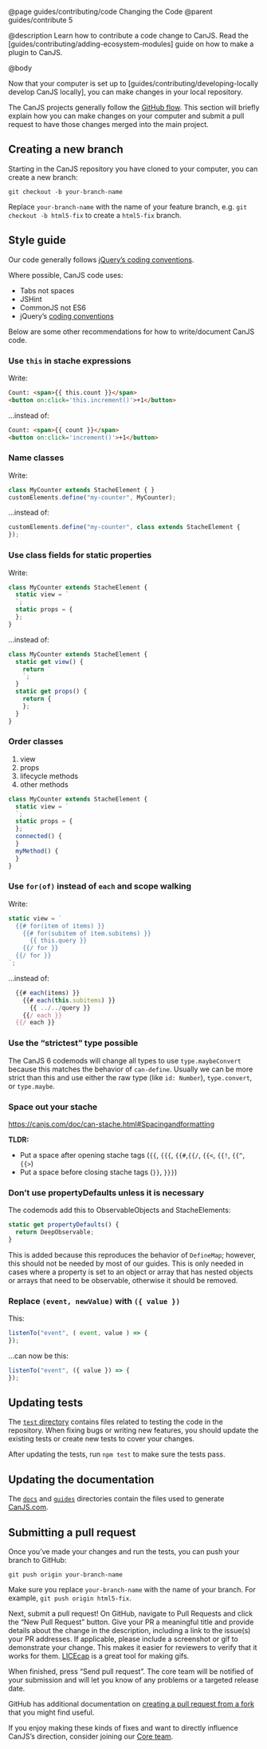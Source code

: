 @page guides/contributing/code Changing the Code
@parent guides/contribute 5

@description Learn how to contribute a code change to CanJS. Read the [guides/contributing/adding-ecosystem-modules]
guide on how to make a plugin to CanJS.

@body

Now that your computer is set up to [guides/contributing/developing-locally develop CanJS locally], you can make changes in your local repository.

The CanJS projects generally follow the [GitHub flow](https://help.github.com/articles/github-flow/). This section will briefly explain how you can make changes on your computer and submit a pull request to have those changes merged into the main project.

## Creating a new branch

Starting in the CanJS repository you have cloned to your computer, you can create a new branch:

```shell
git checkout -b your-branch-name
```

Replace `your-branch-name` with the name of your feature branch, e.g. `git checkout -b html5-fix` to create a `html5-fix` branch.

## Style guide

Our code generally follows [jQuery’s coding conventions](https://contribute.jquery.org/style-guide/js/).

Where possible, CanJS code uses:

- Tabs not spaces
- JSHint
- CommonJS not ES6
- jQuery’s [coding conventions](https://contribute.jquery.org/style-guide/js/)

Below are some other recommendations for how to write/document CanJS code.

### Use `this` in stache expressions

Write:

```html
Count: <span>{{ this.count }}</span>
<button on:click='this.increment()'>+1</button>
```

…instead of:

```html
Count: <span>{{ count }}</span>
<button on:click='increment()'>+1</button>
```

### Name classes

Write:

```js
class MyCounter extends StacheElement { }
customElements.define("my-counter", MyCounter);
```

…instead of:

```js
customElements.define("my-counter", class extends StacheElement {
});
```

### Use class fields for static properties

Write:

```js
class MyCounter extends StacheElement {
  static view = `
  `;
  static props = {
  };
}
```

…instead of:

```js
class MyCounter extends StacheElement {
  static get view() {
    return `
    `;
  }
  static get props() {
    return {
    };
  }
}
```

### Order classes

1. view
2. props
3. lifecycle methods
4. other methods

```js
class MyCounter extends StacheElement {
  static view = `
  `;
  static props = {
  };
  connected() {
  }
  myMethod() {
  }
}
```

### Use `for(of)` instead of `each` and scope walking

Write:

```js
static view = `
  {{# for(item of items) }}
    {{# for(subitem of item.subitems) }}
      {{ this.query }}
    {{/ for }}
  {{/ for }}
`;
```

…instead of:

```js
  {{# each(items) }}
    {{# each(this.subitems) }}
      {{ ../../query }}
    {{/ each }}
  {{/ each }}
```

### Use the “strictest” type possible

The CanJS 6 codemods will change all types to use `type.maybeConvert` because this matches the behavior of `can-define`. Usually we can be more strict than this and use either the raw type (like `id: Number`), `type.convert`, or `type.maybe`.

### Space out your stache

https://canjs.com/doc/can-stache.html#Spacingandformatting

**TLDR:**

- Put a space after opening stache tags (`{{`, `{{{`, `{{#`,`{{/`, `{{<`, `{{!`, `{{^`, `{{>`)
- Put a space before closing stache tags (`}}`, `}}}`)

### Don’t use propertyDefaults unless it is necessary

The codemods add this to ObservableObjects and StacheElements:

```js
static get propertyDefaults() {
  return DeepObservable;
}
```

This is added because this reproduces the behavior of `DefineMap`; however, this should not be needed by most of our guides. This is only needed in cases where a property is set to an object or array that has nested objects or arrays that need to be observable, otherwise it should be removed.

### Replace `(event, newValue)` with `({ value })`

This:

```js
listenTo("event", ( event, value ) => {
});
```

…can now be this:

```js
listenTo("event", ({ value }) => {
});
```

## Updating tests

The [`test` directory](https://github.com/canjs/canjs/tree/master/test) contains files related to testing the code in the repository. When fixing bugs or writing new features, you should update the existing tests or create new tests to cover your changes.

After updating the tests, run `npm test` to make sure the tests pass.

## Updating the documentation

The [`docs`](https://github.com/canjs/canjs/tree/master/docs) and [`guides`](https://github.com/canjs/canjs/tree/master/guides) directories contain the files used to generate [CanJS.com](https://canjs.com/).

## Submitting a pull request

Once you’ve made your changes and run the tests, you can push your branch to GitHub:

```shell
git push origin your-branch-name
```

Make sure you replace `your-branch-name` with the name of your branch. For example, `git push origin html5-fix`.

Next, submit a pull request! On GitHub, navigate to Pull Requests and click the
“New Pull Request” button. Give your PR a meaningful title and provide details
about the change in the description, including a link to the issue(s) your PR
addresses. If applicable, please include a screenshot or gif to demonstrate your
change. This makes it easier for reviewers to verify that it works for them.
[LICEcap](http://www.cockos.com/licecap/) is a great tool for making gifs.

When finished, press “Send pull request”. The core team will be notified of your
submission and will let you know of any problems or a targeted release date.

GitHub has additional documentation on [creating a pull request from a fork](https://help.github.com/articles/creating-a-pull-request-from-a-fork/) that you might find useful.

If you enjoy making these kinds of fixes and want to directly influence CanJS’s direction,
consider joining our [Core team](https://donejs.com/About.html#core-team).
